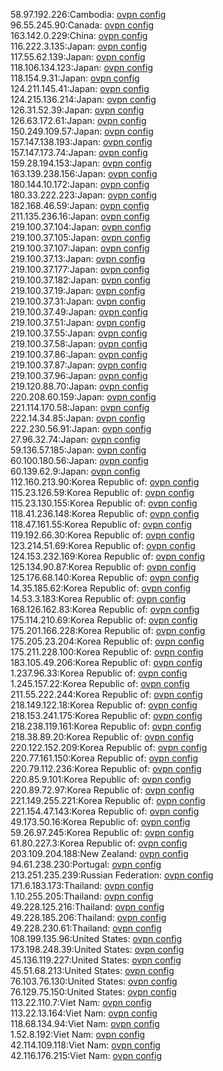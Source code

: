 58.97.192.226:Cambodia: [ovpn config](vpn/58_97_192_226.ovpn)  
96.55.245.90:Canada: [ovpn config](vpn/96_55_245_90.ovpn)  
163.142.0.229:China: [ovpn config](vpn/163_142_0_229.ovpn)  
116.222.3.135:Japan: [ovpn config](vpn/116_222_3_135.ovpn)  
117.55.62.139:Japan: [ovpn config](vpn/117_55_62_139.ovpn)  
118.106.134.123:Japan: [ovpn config](vpn/118_106_134_123.ovpn)  
118.154.9.31:Japan: [ovpn config](vpn/118_154_9_31.ovpn)  
124.211.145.41:Japan: [ovpn config](vpn/124_211_145_41.ovpn)  
124.215.136.214:Japan: [ovpn config](vpn/124_215_136_214.ovpn)  
126.31.52.39:Japan: [ovpn config](vpn/126_31_52_39.ovpn)  
126.63.172.61:Japan: [ovpn config](vpn/126_63_172_61.ovpn)  
150.249.109.57:Japan: [ovpn config](vpn/150_249_109_57.ovpn)  
157.147.138.193:Japan: [ovpn config](vpn/157_147_138_193.ovpn)  
157.147.173.74:Japan: [ovpn config](vpn/157_147_173_74.ovpn)  
159.28.194.153:Japan: [ovpn config](vpn/159_28_194_153.ovpn)  
163.139.238.156:Japan: [ovpn config](vpn/163_139_238_156.ovpn)  
180.144.10.172:Japan: [ovpn config](vpn/180_144_10_172.ovpn)  
180.33.222.223:Japan: [ovpn config](vpn/180_33_222_223.ovpn)  
182.168.46.59:Japan: [ovpn config](vpn/182_168_46_59.ovpn)  
211.135.236.16:Japan: [ovpn config](vpn/211_135_236_16.ovpn)  
219.100.37.104:Japan: [ovpn config](vpn/219_100_37_104.ovpn)  
219.100.37.105:Japan: [ovpn config](vpn/219_100_37_105.ovpn)  
219.100.37.107:Japan: [ovpn config](vpn/219_100_37_107.ovpn)  
219.100.37.13:Japan: [ovpn config](vpn/219_100_37_13.ovpn)  
219.100.37.177:Japan: [ovpn config](vpn/219_100_37_177.ovpn)  
219.100.37.182:Japan: [ovpn config](vpn/219_100_37_182.ovpn)  
219.100.37.19:Japan: [ovpn config](vpn/219_100_37_19.ovpn)  
219.100.37.31:Japan: [ovpn config](vpn/219_100_37_31.ovpn)  
219.100.37.49:Japan: [ovpn config](vpn/219_100_37_49.ovpn)  
219.100.37.51:Japan: [ovpn config](vpn/219_100_37_51.ovpn)  
219.100.37.55:Japan: [ovpn config](vpn/219_100_37_55.ovpn)  
219.100.37.58:Japan: [ovpn config](vpn/219_100_37_58.ovpn)  
219.100.37.86:Japan: [ovpn config](vpn/219_100_37_86.ovpn)  
219.100.37.87:Japan: [ovpn config](vpn/219_100_37_87.ovpn)  
219.100.37.96:Japan: [ovpn config](vpn/219_100_37_96.ovpn)  
219.120.88.70:Japan: [ovpn config](vpn/219_120_88_70.ovpn)  
220.208.60.159:Japan: [ovpn config](vpn/220_208_60_159.ovpn)  
221.114.170.58:Japan: [ovpn config](vpn/221_114_170_58.ovpn)  
222.14.34.85:Japan: [ovpn config](vpn/222_14_34_85.ovpn)  
222.230.56.91:Japan: [ovpn config](vpn/222_230_56_91.ovpn)  
27.96.32.74:Japan: [ovpn config](vpn/27_96_32_74.ovpn)  
59.136.57.185:Japan: [ovpn config](vpn/59_136_57_185.ovpn)  
60.100.180.56:Japan: [ovpn config](vpn/60_100_180_56.ovpn)  
60.139.62.9:Japan: [ovpn config](vpn/60_139_62_9.ovpn)  
112.160.213.90:Korea Republic of: [ovpn config](vpn/112_160_213_90.ovpn)  
115.23.126.59:Korea Republic of: [ovpn config](vpn/115_23_126_59.ovpn)  
115.23.130.155:Korea Republic of: [ovpn config](vpn/115_23_130_155.ovpn)  
118.41.236.148:Korea Republic of: [ovpn config](vpn/118_41_236_148.ovpn)  
118.47.161.55:Korea Republic of: [ovpn config](vpn/118_47_161_55.ovpn)  
119.192.66.30:Korea Republic of: [ovpn config](vpn/119_192_66_30.ovpn)  
123.214.51.69:Korea Republic of: [ovpn config](vpn/123_214_51_69.ovpn)  
124.153.232.169:Korea Republic of: [ovpn config](vpn/124_153_232_169.ovpn)  
125.134.90.87:Korea Republic of: [ovpn config](vpn/125_134_90_87.ovpn)  
125.176.68.140:Korea Republic of: [ovpn config](vpn/125_176_68_140.ovpn)  
14.35.185.62:Korea Republic of: [ovpn config](vpn/14_35_185_62.ovpn)  
14.53.3.183:Korea Republic of: [ovpn config](vpn/14_53_3_183.ovpn)  
168.126.162.83:Korea Republic of: [ovpn config](vpn/168_126_162_83.ovpn)  
175.114.210.69:Korea Republic of: [ovpn config](vpn/175_114_210_69.ovpn)  
175.201.166.228:Korea Republic of: [ovpn config](vpn/175_201_166_228.ovpn)  
175.205.23.204:Korea Republic of: [ovpn config](vpn/175_205_23_204.ovpn)  
175.211.228.100:Korea Republic of: [ovpn config](vpn/175_211_228_100.ovpn)  
183.105.49.206:Korea Republic of: [ovpn config](vpn/183_105_49_206.ovpn)  
1.237.96.33:Korea Republic of: [ovpn config](vpn/1_237_96_33.ovpn)  
1.245.157.22:Korea Republic of: [ovpn config](vpn/1_245_157_22.ovpn)  
211.55.222.244:Korea Republic of: [ovpn config](vpn/211_55_222_244.ovpn)  
218.149.122.18:Korea Republic of: [ovpn config](vpn/218_149_122_18.ovpn)  
218.153.241.175:Korea Republic of: [ovpn config](vpn/218_153_241_175.ovpn)  
218.238.119.161:Korea Republic of: [ovpn config](vpn/218_238_119_161.ovpn)  
218.38.89.20:Korea Republic of: [ovpn config](vpn/218_38_89_20.ovpn)  
220.122.152.209:Korea Republic of: [ovpn config](vpn/220_122_152_209.ovpn)  
220.77.161.150:Korea Republic of: [ovpn config](vpn/220_77_161_150.ovpn)  
220.79.112.236:Korea Republic of: [ovpn config](vpn/220_79_112_236.ovpn)  
220.85.9.101:Korea Republic of: [ovpn config](vpn/220_85_9_101.ovpn)  
220.89.72.97:Korea Republic of: [ovpn config](vpn/220_89_72_97.ovpn)  
221.149.255.221:Korea Republic of: [ovpn config](vpn/221_149_255_221.ovpn)  
221.154.47.143:Korea Republic of: [ovpn config](vpn/221_154_47_143.ovpn)  
49.173.50.16:Korea Republic of: [ovpn config](vpn/49_173_50_16.ovpn)  
59.26.97.245:Korea Republic of: [ovpn config](vpn/59_26_97_245.ovpn)  
61.80.227.3:Korea Republic of: [ovpn config](vpn/61_80_227_3.ovpn)  
203.109.204.188:New Zealand: [ovpn config](vpn/203_109_204_188.ovpn)  
94.61.238.230:Portugal: [ovpn config](vpn/94_61_238_230.ovpn)  
213.251.235.239:Russian Federation: [ovpn config](vpn/213_251_235_239.ovpn)  
171.6.183.173:Thailand: [ovpn config](vpn/171_6_183_173.ovpn)  
1.10.255.205:Thailand: [ovpn config](vpn/1_10_255_205.ovpn)  
49.228.125.216:Thailand: [ovpn config](vpn/49_228_125_216.ovpn)  
49.228.185.206:Thailand: [ovpn config](vpn/49_228_185_206.ovpn)  
49.228.230.61:Thailand: [ovpn config](vpn/49_228_230_61.ovpn)  
108.199.135.96:United States: [ovpn config](vpn/108_199_135_96.ovpn)  
173.198.248.39:United States: [ovpn config](vpn/173_198_248_39.ovpn)  
45.136.119.227:United States: [ovpn config](vpn/45_136_119_227.ovpn)  
45.51.68.213:United States: [ovpn config](vpn/45_51_68_213.ovpn)  
76.103.76.130:United States: [ovpn config](vpn/76_103_76_130.ovpn)  
76.129.75.150:United States: [ovpn config](vpn/76_129_75_150.ovpn)  
113.22.110.7:Viet Nam: [ovpn config](vpn/113_22_110_7.ovpn)  
113.22.13.164:Viet Nam: [ovpn config](vpn/113_22_13_164.ovpn)  
118.68.134.94:Viet Nam: [ovpn config](vpn/118_68_134_94.ovpn)  
1.52.8.192:Viet Nam: [ovpn config](vpn/1_52_8_192.ovpn)  
42.114.109.118:Viet Nam: [ovpn config](vpn/42_114_109_118.ovpn)  
42.116.176.215:Viet Nam: [ovpn config](vpn/42_116_176_215.ovpn)  
